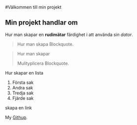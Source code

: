 #Välkommen till min projekt
## Min projekt handlar om

Hur man skapar en **rudimätar** färdighet i att använda *sin dator*.

> Hur man skapa Blockquote.


> Hur man skapar
>
> Mulityplicera Blockquote.



Hur skapar en lista

1. Första sak
2. Andra sak
3. Tredja sak
4. Fjärde sak


skapa en link

My [Githup](https://github.com/Mystry619).
